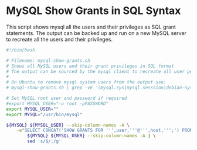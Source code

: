 # MySQL Show Grants in SQL Syntax

This script shows mysql all the users and their privileges as SQL grant statements. The output can be backed up and run on a new MySQL server to recreate all the users and their privileges.

```bash
#!/bin/bash

# Filename: mysql-show-grants.sh
# Shows all MySQL users and their grant privileges in SQL format
# The output can be sourced by the mysql client to recreate all user permissions on a different server
#
# On Ubuntu to remove mysql system users from the output use:
# mysql-show-grants.sh | grep -vE '(mysql.sys|mysql.sesssion|debian-sys-maint)'

# Set MySQL root user and password if required
#export MYSQL_USER="-u root -pPASSWORD"
export MYSQL_USER=""
export MYSQL="/usr/bin/mysql"

${MYSQL} ${MYSQL_USER} --skip-column-names -A \
    -e"SELECT CONCAT('SHOW GRANTS FOR ''',user,'''@''',host,''';') FROM mysql.user WHERE user<>''" | \
        ${MYSQL} ${MYSQL_USER} --skip-column-names -A | \
        sed 's/$/;/g'
```